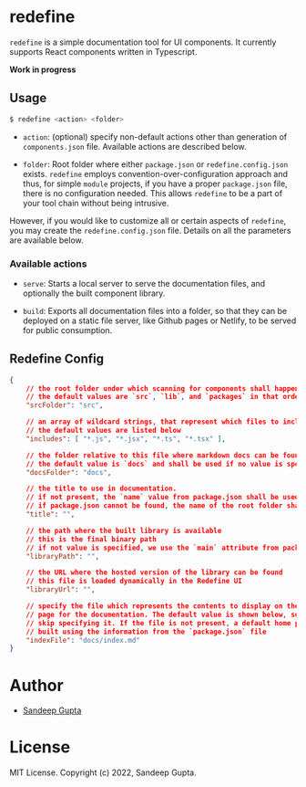 # redefine

`redefine` is a simple documentation tool for UI components. It currently
supports React components written in Typescript.

**Work in progress**

## Usage

```sh
$ redefine <action> <folder>
```

* `action`:  (optional) specify non-default actions other than generation
of `components.json` file. Available actions are described below.

* `folder`: Root folder where either `package.json` or `redefine.config.json` 
exists. `redefine` employs convention-over-configuration approach and thus, for
simple `module` projects, if you have a proper `package.json` file, there is 
no configuration needed. This allows `redefine` to be a part of your tool chain
without being intrusive.

However, if you would like to customize all or certain aspects of `redefine`,
you may create the `redefine.config.json` file. Details on all the parameters
are available below.

### Available actions

* `serve`: Starts a local server to serve the documentation files, and
 optionally the built component library.

* `build`: Exports all documentation files into a folder, so that they can
be deployed on a static file server, like Github pages or Netlify, to be
served for public consumption.

## Redefine Config

```json
{
	// the root folder under which scanning for components shall happen
	// the default values are `src`, `lib`, and `packages` in that order
	"srcFolder": "src",

	// an array of wildcard strings, that represent which files to include in scanning
	// the default values are listed below
	"includes": [ "*.js", "*.jsx", "*.ts", "*.tsx" ],

	// the folder relative to this file where markdown docs can be found
	// the default value is `docs` and shall be used if no value is specified
	"docsFolder": "docs",

	// the title to use in documentation.
	// if not present, the `name` value from package.json shall be used
	// if package.json cannot be found, the name of the root folder shall be used
	"title": "",

	// the path where the built library is available
	// this is the final binary path
	// if not value is specified, we use the `main` attribute from package.json
	"libraryPath": "",

	// the URL where the hosted version of the library can be found
	// this file is loaded dynamically in the Redefine UI 
	"libraryUrl": "",

	// specify the file which represents the contents to display on the home
	// page for the documentation. The default value is shown below, so you
	// skip specifying it. If the file is not present, a default home page is
	// built using the information from the `package.json` file
	"indexFile": "docs/index.md"
}
```

# Author

* [Sandeep Gupta](https://sangupta.com)


# License

MIT License. Copyright (c) 2022, Sandeep Gupta.
